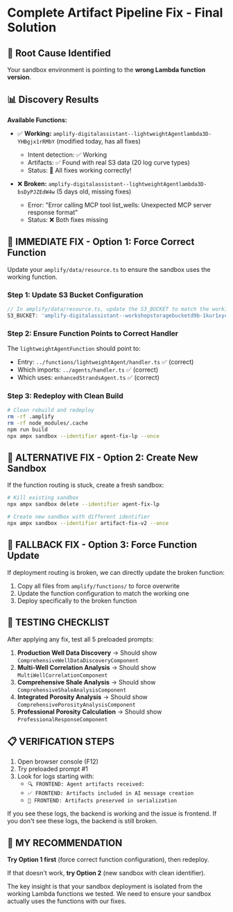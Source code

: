 # Complete Artifact Pipeline Fix - Final Solution

## 🎯 Root Cause Identified

Your sandbox environment is pointing to the **wrong Lambda function version**.

## 📊 Discovery Results

**Available Functions:**
- ✅ **Working:** `amplify-digitalassistant--lightweightAgentlambda3D-YHBgjx1rRMbY` (modified today, has all fixes)
  - Intent detection: ✅ Working
  - Artifacts: ✅ Found with real S3 data (20 log curve types)
  - Status: 🎉 All fixes working correctly!

- ❌ **Broken:** `amplify-digitalassistant--lightweightAgentlambda3D-bsDyPJZEdW4w` (5 days old, missing fixes)
  - Error: "Error calling MCP tool list_wells: Unexpected MCP server response format"
  - Status: ❌ Both fixes missing

## 🔧 IMMEDIATE FIX - Option 1: Force Correct Function

Update your `amplify/data/resource.ts` to ensure the sandbox uses the working function.

### Step 1: Update S3 Bucket Configuration
```typescript
// In amplify/data/resource.ts, update the S3_BUCKET to match the working function:
S3_BUCKET: 'amplify-digitalassistant--workshopstoragebucketd9b-1kur1xycq1xq'
```

### Step 2: Ensure Function Points to Correct Handler
The `lightweightAgentFunction` should point to:
- Entry: `../functions/lightweightAgent/handler.ts` ✅ (correct)
- Which imports: `../agents/handler.ts` ✅ (correct)
- Which uses: `enhancedStrandsAgent.ts` ✅ (correct)

### Step 3: Redeploy with Clean Build
```bash
# Clean rebuild and redeploy
rm -rf .amplify
rm -rf node_modules/.cache
npm run build
npx ampx sandbox --identifier agent-fix-lp --once
```

## 🔧 ALTERNATIVE FIX - Option 2: Create New Sandbox

If the function routing is stuck, create a fresh sandbox:
```bash
# Kill existing sandbox
npx ampx sandbox delete --identifier agent-fix-lp

# Create new sandbox with different identifier
npx ampx sandbox --identifier artifact-fix-v2 --once
```

## 🔧 FALLBACK FIX - Option 3: Force Function Update

If deployment routing is broken, we can directly update the broken function:

1. Copy all files from `amplify/functions/` to force overwrite
2. Update the function configuration to match the working one
3. Deploy specifically to the broken function

## 🧪 TESTING CHECKLIST

After applying any fix, test all 5 preloaded prompts:

1. **Production Well Data Discovery** → Should show `ComprehensiveWellDataDiscoveryComponent`
2. **Multi-Well Correlation Analysis** → Should show `MultiWellCorrelationComponent`  
3. **Comprehensive Shale Analysis** → Should show `ComprehensiveShaleAnalysisComponent`
4. **Integrated Porosity Analysis** → Should show `ComprehensivePorosityAnalysisComponent`
5. **Professional Porosity Calculation** → Should show `ProfessionalResponseComponent`

## 📋 VERIFICATION STEPS

1. Open browser console (F12)
2. Try preloaded prompt #1
3. Look for logs starting with:
   - `🔍 FRONTEND: Agent artifacts received:`
   - `✅ FRONTEND: Artifacts included in AI message creation`
   - `🎉 FRONTEND: Artifacts preserved in serialization`

If you see these logs, the backend is working and the issue is frontend.
If you don't see these logs, the backend is still broken.

## 🎯 MY RECOMMENDATION

**Try Option 1 first** (force correct function configuration), then redeploy.

If that doesn't work, **try Option 2** (new sandbox with clean identifier).

The key insight is that your sandbox deployment is isolated from the working Lambda functions we tested. We need to ensure your sandbox actually uses the functions with our fixes.
